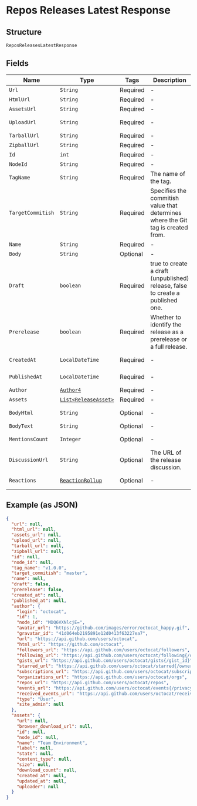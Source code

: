 
# Repos Releases Latest Response

## Structure

`ReposReleasesLatestResponse`

## Fields

| Name | Type | Tags | Description | Getter | Setter |
|  --- | --- | --- | --- | --- | --- |
| `Url` | `String` | Required | - | String getUrl() | setUrl(String url) |
| `HtmlUrl` | `String` | Required | - | String getHtmlUrl() | setHtmlUrl(String htmlUrl) |
| `AssetsUrl` | `String` | Required | - | String getAssetsUrl() | setAssetsUrl(String assetsUrl) |
| `UploadUrl` | `String` | Required | - | String getUploadUrl() | setUploadUrl(String uploadUrl) |
| `TarballUrl` | `String` | Required | - | String getTarballUrl() | setTarballUrl(String tarballUrl) |
| `ZipballUrl` | `String` | Required | - | String getZipballUrl() | setZipballUrl(String zipballUrl) |
| `Id` | `int` | Required | - | int getId() | setId(int id) |
| `NodeId` | `String` | Required | - | String getNodeId() | setNodeId(String nodeId) |
| `TagName` | `String` | Required | The name of the tag. | String getTagName() | setTagName(String tagName) |
| `TargetCommitish` | `String` | Required | Specifies the commitish value that determines where the Git tag is created from. | String getTargetCommitish() | setTargetCommitish(String targetCommitish) |
| `Name` | `String` | Required | - | String getName() | setName(String name) |
| `Body` | `String` | Optional | - | String getBody() | setBody(String body) |
| `Draft` | `boolean` | Required | true to create a draft (unpublished) release, false to create a published one. | boolean getDraft() | setDraft(boolean draft) |
| `Prerelease` | `boolean` | Required | Whether to identify the release as a prerelease or a full release. | boolean getPrerelease() | setPrerelease(boolean prerelease) |
| `CreatedAt` | `LocalDateTime` | Required | - | LocalDateTime getCreatedAt() | setCreatedAt(LocalDateTime createdAt) |
| `PublishedAt` | `LocalDateTime` | Required | - | LocalDateTime getPublishedAt() | setPublishedAt(LocalDateTime publishedAt) |
| `Author` | [`Author4`](../../doc/models/author-4.md) | Required | - | Author4 getAuthor() | setAuthor(Author4 author) |
| `Assets` | [`List<ReleaseAsset>`](../../doc/models/release-asset.md) | Required | - | List<ReleaseAsset> getAssets() | setAssets(List<ReleaseAsset> assets) |
| `BodyHtml` | `String` | Optional | - | String getBodyHtml() | setBodyHtml(String bodyHtml) |
| `BodyText` | `String` | Optional | - | String getBodyText() | setBodyText(String bodyText) |
| `MentionsCount` | `Integer` | Optional | - | Integer getMentionsCount() | setMentionsCount(Integer mentionsCount) |
| `DiscussionUrl` | `String` | Optional | The URL of the release discussion. | String getDiscussionUrl() | setDiscussionUrl(String discussionUrl) |
| `Reactions` | [`ReactionRollup`](../../doc/models/reaction-rollup.md) | Optional | - | ReactionRollup getReactions() | setReactions(ReactionRollup reactions) |

## Example (as JSON)

```json
{
  "url": null,
  "html_url": null,
  "assets_url": null,
  "upload_url": null,
  "tarball_url": null,
  "zipball_url": null,
  "id": null,
  "node_id": null,
  "tag_name": "v1.0.0",
  "target_commitish": "master",
  "name": null,
  "draft": false,
  "prerelease": false,
  "created_at": null,
  "published_at": null,
  "author": {
    "login": "octocat",
    "id": 1,
    "node_id": "MDQ6VXNlcjE=",
    "avatar_url": "https://github.com/images/error/octocat_happy.gif",
    "gravatar_id": "41d064eb2195891e12d0413f63227ea7",
    "url": "https://api.github.com/users/octocat",
    "html_url": "https://github.com/octocat",
    "followers_url": "https://api.github.com/users/octocat/followers",
    "following_url": "https://api.github.com/users/octocat/following{/other_user}",
    "gists_url": "https://api.github.com/users/octocat/gists{/gist_id}",
    "starred_url": "https://api.github.com/users/octocat/starred{/owner}{/repo}",
    "subscriptions_url": "https://api.github.com/users/octocat/subscriptions",
    "organizations_url": "https://api.github.com/users/octocat/orgs",
    "repos_url": "https://api.github.com/users/octocat/repos",
    "events_url": "https://api.github.com/users/octocat/events{/privacy}",
    "received_events_url": "https://api.github.com/users/octocat/received_events",
    "type": "User",
    "site_admin": null
  },
  "assets": {
    "url": null,
    "browser_download_url": null,
    "id": null,
    "node_id": null,
    "name": "Team Environment",
    "label": null,
    "state": null,
    "content_type": null,
    "size": null,
    "download_count": null,
    "created_at": null,
    "updated_at": null,
    "uploader": null
  }
}
```

